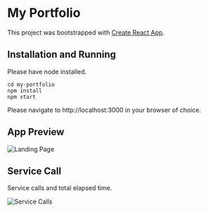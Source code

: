 # My Portfolio

This project was bootstrapped with [Create React App](https://github.com/facebookincubator/create-react-app).

## Installation and Running

Please have node installed.

```shell
cd my-portfolio
npm install
npm start
```

Please navigate to http://localhost:3000 in your browser of choice.

## App Preview

![Landing Page](/app-preview.png)

## Service Call

Service calls and total elapsed time.

![Service Calls](/service-call.png)